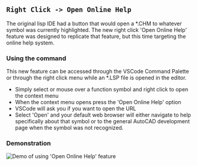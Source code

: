 ## `Right Click -> Open Online Help`
The original lisp IDE had a button that would open a *.CHM to whatever symbol was currently highlighted. The new right click 'Open Online Help' feature was designed to replicate that feature, but this time targeting the online help system.

### Using the command
This new feature can be accessed through the VSCode Command Palette or through the right click menu while an *.LSP file is opened in the editor. 

* Simply select or mouse over a function symbol and right click to open the context menu
* When the context menu opens press the 'Open Online Help' option
* VSCode will ask you if you want to open the URL
* Select 'Open' and your default web browser will either navigate to help specifically about that symbol or to the general AutoCAD development page when the symbol was not recognized.

### Demonstration

![Demo of using 'Open Online Help' feature](https://user-images.githubusercontent.com/51800232/93659033-e0ad9f00-f9f5-11ea-8d39-313c3a2138ce.gif)
